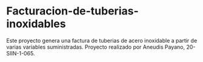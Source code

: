 # Facturacion-de-tuberias-inoxidables
Este proyecto genera una factura de tuberias de acero inoxidable a partir de varias variables suministradas. Proyecto realizado por Aneudis Payano, 20-SIIN-1-065.
